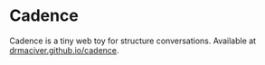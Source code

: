 # Cadence

Cadence is a tiny web toy for structure conversations. Available at [drmaciver.github.io/cadence](https://drmaciver.github.io/cadence).
